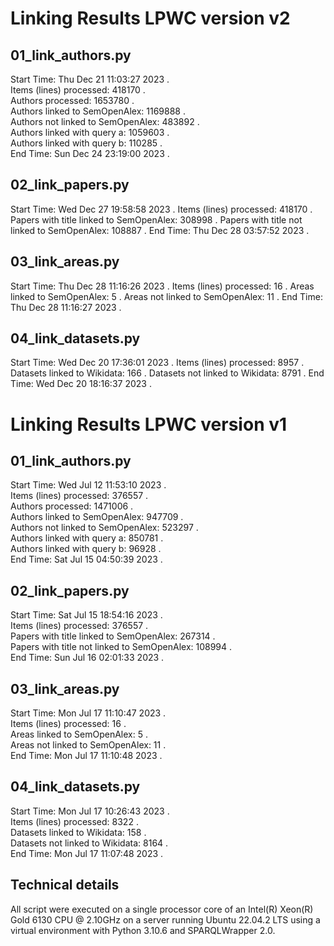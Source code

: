 # Linking Results LPWC version v2

## 01_link_authors.py

Start Time: Thu Dec 21 11:03:27 2023 .  
Items (lines) processed: 418170 .  
Authors processed: 1653780 .  
Authors linked to SemOpenAlex: 1169888 .  
Authors not linked to SemOpenAlex: 483892 .  
Authors linked with query a: 1059603 .  
Authors linked with query b: 110285 .  
End Time: Sun Dec 24 23:19:00 2023 .  

## 02_link_papers.py

Start Time: Wed Dec 27 19:58:58 2023 .
Items (lines) processed: 418170 .
Papers with title linked to SemOpenAlex: 308998 .
Papers with title not linked to SemOpenAlex: 108887 .
End Time: Thu Dec 28 03:57:52 2023 .

## 03_link_areas.py

Start Time: Thu Dec 28 11:16:26 2023 .
Items (lines) processed: 16 .
Areas linked to SemOpenAlex: 5 .
Areas not linked to SemOpenAlex: 11 .
End Time: Thu Dec 28 11:16:27 2023 .

## 04_link_datasets.py

Start Time: Wed Dec 20 17:36:01 2023 .
Items (lines) processed: 8957 .
Datasets linked to Wikidata: 166 .
Datasets not linked to Wikidata: 8791 .
End Time: Wed Dec 20 18:16:37 2023 .


# Linking Results LPWC version v1

## 01_link_authors.py

Start Time: Wed Jul 12 11:53:10 2023 .  
Items (lines) processed: 376557 .  
Authors processed: 1471006 .  
Authors linked to SemOpenAlex: 947709 .  
Authors not linked to SemOpenAlex: 523297 .  
Authors linked with query a: 850781 .  
Authors linked with query b: 96928 .  
End Time: Sat Jul 15 04:50:39 2023 .  

## 02_link_papers.py

Start Time: Sat Jul 15 18:54:16 2023 .  
Items (lines) processed: 376557 .  
Papers with title linked to SemOpenAlex: 267314 .  
Papers with title not linked to SemOpenAlex: 108994 .  
End Time: Sun Jul 16 02:01:33 2023 .  

## 03_link_areas.py

Start Time: Mon Jul 17 11:10:47 2023 .  
Items (lines) processed: 16 .  
Areas linked to SemOpenAlex: 5 .  
Areas not linked to SemOpenAlex: 11 .  
End Time: Mon Jul 17 11:10:48 2023 .  

## 04_link_datasets.py

Start Time: Mon Jul 17 10:26:43 2023 .  
Items (lines) processed: 8322 .  
Datasets linked to Wikidata: 158 .  
Datasets not linked to Wikidata: 8164 .  
End Time: Mon Jul 17 11:07:48 2023 .  


## Technical details 

All script were executed on a single processor core of an Intel(R) Xeon(R) Gold 6130 CPU @ 2.10GHz on a server running Ubuntu 22.04.2 LTS
using a virtual environment with Python 3.10.6 and SPARQLWrapper 2.0.
